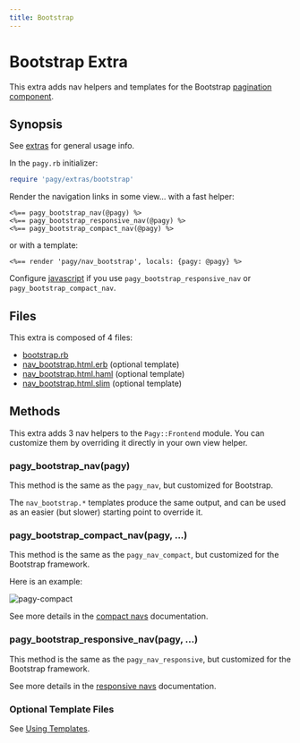 ```yaml
---
title: Bootstrap
---
```

# Bootstrap Extra

This extra adds nav helpers and templates for the Bootstrap [pagination component](https://getbootstrap.com/docs/4.1/components/pagination).

## Synopsis

See [extras](../extras.md) for general usage info.

In the `pagy.rb` initializer:

```ruby
require 'pagy/extras/bootstrap'
```

Render the navigation links in some view...
with a fast helper:

```erb
<%== pagy_bootstrap_nav(@pagy) %>
<%== pagy_bootstrap_responsive_nav(@pagy) %>
<%== pagy_bootstrap_compact_nav(@pagy) %>
```

or with a template:

```erb
<%== render 'pagy/nav_bootstrap', locals: {pagy: @pagy} %>
```

Configure [javascript](../extras.md#javascript) if you use `pagy_bootstrap_responsive_nav` or `pagy_bootstrap_compact_nav`.

## Files

This extra is composed of 4 files:

- [bootstrap.rb](https://github.com/ddnexus/pagy/blob/master/lib/pagy/extras/bootstrap.rb)
- [nav_bootstrap.html.erb](https://github.com/ddnexus/pagy/blob/master/lib/templates/nav_bootstrap.html.erb) (optional template)
- [nav_bootstrap.html.haml](https://github.com/ddnexus/pagy/blob/master/lib/templates/nav_bootstrap.html.haml) (optional template)
- [nav_bootstrap.html.slim](https://github.com/ddnexus/pagy/blob/master/lib/templates/nav_bootstrap.html.slim)  (optional template)

## Methods

This extra adds 3 nav helpers to the `Pagy::Frontend` module. You can customize them by overriding it directly in your own view helper.

### pagy_bootstrap_nav(pagy)

This method is the same as the `pagy_nav`, but customized for Bootstrap.

The `nav_bootstrap.*` templates produce the same output, and can be used as an easier (but slower) starting point to override it.

### pagy_bootstrap_compact_nav(pagy, ...)

This method is the same as the `pagy_nav_compact`, but customized for the Bootstrap framework.

Here is an example:

![pagy-compact](../assets/images/pagy-compact-g.png)

See more details in the [compact navs](navs.md#compact-navs) documentation.

### pagy_bootstrap_responsive_nav(pagy, ...)

This method is the same as the `pagy_nav_responsive`, but customized for the Bootstrap framework.

See more details in the [responsive navs](navs.md#responsive-navs) documentation.

### Optional Template Files

See [Using Templates](../how-to.md#using-templates).
